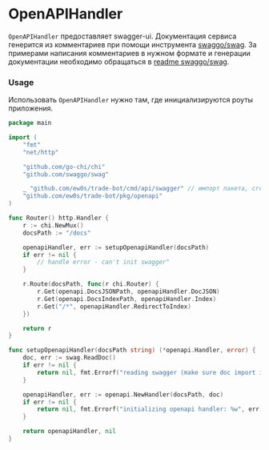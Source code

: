 # OpenAPIHandler

`OpenAPIHandler` предоставляет swagger-ui. Документация сервиса генерится из комментариев при помощи инструмента [swaggo/swag](https://github.com/swaggo/swag).
За примерами написания комментариев в нужном формате и генерации документации необходимо обращаться в [readme swaggo/swag](https://github.com/swaggo/swag#swag).

### Usage

Использовать `OpenAPIHandler` нужно там, где инициализируются роуты приложения.

```go
package main

import (
	"fmt"
    "net/http"

    "github.com/go-chi/chi"
    "github.com/swaggo/swag"

    _ "github.com/ew0s/trade-bot/cmd/api/swagger" // импорт пакета, сгенерированного swag
    "github.com/ew0s/trade-bot/pkg/openapi"
)

func Router() http.Handler {
	r := chi.NewMux()
    docsPath := "/docs"

    openapiHandler, err := setupOpenapiHandler(docsPath)
    if err != nil {
    	// handle error - can't init swagger"
    }

    r.Route(docsPath, func(r chi.Router) {
    	r.Get(openapi.DocsJSONPath, openapiHandler.DocJSON)
    	r.Get(openapi.DocsIndexPath, openapiHandler.Index)
    	r.Get("/*", openapiHandler.RedirectToIndex)
    })

    return r
}

func setupOpenapiHandler(docsPath string) (*openapi.Handler, error) {
	doc, err := swag.ReadDoc()
	if err != nil {
		return nil, fmt.Errorf("reading swagger (make sure doc import is presented): %w", err)
	}

	openapiHandler, err := openapi.NewHandler(docsPath, doc)
	if err != nil {
		return nil, fmt.Errorf("initializing openapi handler: %w", err)
	}

	return openapiHandler, nil
}
```
